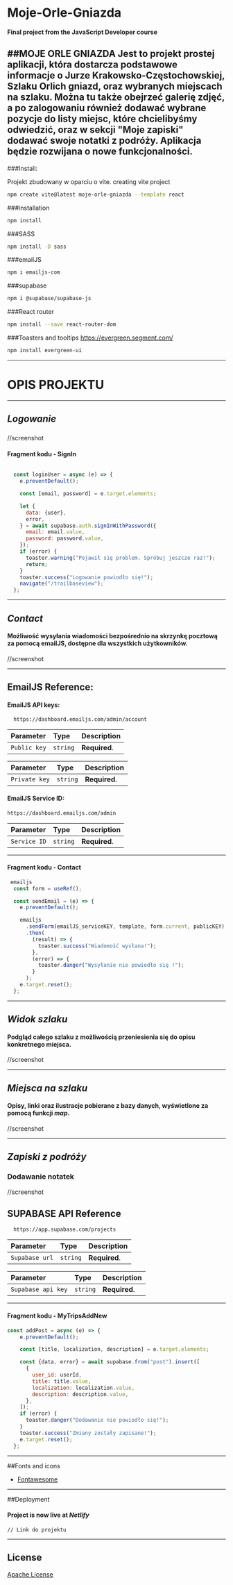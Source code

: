 # Moje-Orle-Gniazda
**Final project from the JavaScript Developer course**

##MOJE ORLE GNIAZDA
Jest to projekt prostej aplikacji, która dostarcza podstawowe informacje o Jurze Krakowsko-Częstochowskiej, Szlaku Orlich gniazd, oraz wybranych miejscach na szlaku.
Można tu także obejrzeć galerię zdjęć, a po zalogowaniu również dodawać wybrane pozycje do listy miejsc, które chcielibyśmy odwiedzić, oraz w sekcji "Moje zapiski" dodawać swoje notatki z podróży.
Aplikacja będzie rozwijana o nowe funkcjonalności.
---

###Install:

Projekt zbudowany w oparciu o vite.
creating vite project
```bash
npm create vite@latest moje-orle-gniazda --template react
```
###installation
```bash
npm install
```
###SASS
```bash
npm install -D sass
```
###emailJS
```bash
npm i emailjs-com
```
###supabase
```bash
npm i @supabase/supabase-js
```
###React router
```bash
npm install --save react-router-dom
```
###Toasters and tooltips
https://evergreen.segment.com/
```bash
npm install evergreen-ui
```
---

# OPIS PROJEKTU

---

## *Logowanie*
### 
//screenshot
 

 
 
#### Fragment kodu - **SignIn**

```javascript

  const loginUser = async (e) => {
    e.preventDefault();

    const [email, password] = e.target.elements;

    let {
      data: {user},
      error,
    } = await supabase.auth.signInWithPassword({
      email: email.value,
      password: password.value,
    });
    if (error) {
      toaster.warning("Pojawił się problem. Spróbuj jeszcze raz!");
      return;
    }
    toaster.success("Logowanie powiodło się!");
    navigate("/trailbaseview");
  };

```


---

## *Contact*

#### Możliwość wysyłania wiadomości bezpośrednio na skrzynkę pocztową za pomocą emailJS, dostępne dla wszystkich użytkowników.
//screenshot

---

## EmailJS Reference:

#### EmailJS API keys:
```http
  https://dashboard.emailjs.com/admin/account
```

| Parameter | Type     | Description                |
| :-------- | :------- | :------------------------- |
| `Public key` | `string` | **Required**.|


| Parameter | Type     | Description                       |
| :-------- | :------- | :-------------------------------- |
| `Private key`      | `string` | **Required**.  |

#### EmailJS Service ID:

```http
https://dashboard.emailjs.com/admin
```

| Parameter | Type     | Description                |
| :-------- | :------- | :------------------------- |
| `Service ID` | `string` | **Required**.|

---

#### Fragment kodu - **Contact**

```javascript
 emailjs
  const form = useRef();

  const sendEmail = (e) => {
    e.preventDefault();

    emailjs
      .sendForm(emailJS_serviceKEY, template, form.current, publicKEY)
      .then(
        (result) => {
          toaster.success("Wiadomość wysłana!");
        },
        (error) => {
          toaster.danger("Wysyłanie nie powiodło się !");
        }
      );
    e.target.reset();
  };
```

---

## *Widok szlaku*
#### Podgląd całego szlaku z możliwością przeniesienia się do opisu konkretnego miejsca.
//screenshot

---

## *Miejsca na szlaku*
#### Opisy, linki oraz ilustracje pobierane z bazy danych, wyświetlone za pomocą funkcji *map*.

//screenshot


---

## *Zapiski z podróży*
### Dodawanie notatek 
//screenshot

 
 ## SUPABASE API Reference


```http
  https://app.supabase.com/projects
```

| Parameter | Type     | Description                |
| :-------- | :------- | :------------------------- |
| `Supabase url` | `string` | **Required**.|


| Parameter | Type     | Description                       |
| :-------- | :------- | :-------------------------------- |
| `Supabase api key`      | `string` | **Required**.  |
---


#### Fragment kodu - **MyTripsAddNew**
```javascript
const addPost = async (e) => {
    e.preventDefault();

    const [title, localization, description] = e.target.elements;

    const {data, error} = await supabase.from("post").insert([
      {
        user_id: userId,
        title: title.value,
        localization: localization.value,
        description: description.value,
      },
    ]);
    if (error) {
      toaster.danger("Dodawanie nie powiodło się!");
    }
    toaster.success("Zmiany zostały zapisane!");
    e.target.reset();
  };
```

---
##Fonts and icons

 - [Fontawesome](https://fontawesome.com/icons)

---
##Deployment
#### Project is now live at *Netlify*
```https
// Link do projektu
```
---

## License
[Apache License](https://www.apache.org/licenses/LICENSE-2.0)
